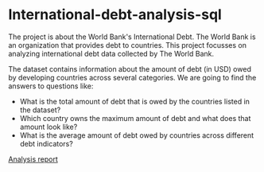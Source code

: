 # International-debt-analysis-sql

The project is about the World Bank's International Debt. The World Bank is an organization that provides debt to countries.  This project focusses on analyzing international debt data collected by The World Bank.

The dataset contains information about the amount of debt (in USD) owed by developing countries across several categories. We are going to find the answers to questions like:

* What is the total amount of debt that is owed by the countries listed in the dataset?
* Which country owns the maximum amount of debt and what does that amount look like?
* What is the average amount of debt owed by countries across different debt indicators?



[Analysis report](https://github.com/Veena0803/International-debt-analysis-sql/blob/master/notebook.ipynb)
